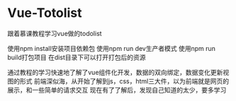 # Vue-Totolist
跟着慕课教程学习vue做的todolist

使用npm install安装项目依赖包
使用npm run dev生产者模式
使用npm run build打包项目 在dist目录下可以打开打包后的资源

通过教程的学习快速地了解了vue组件化开发，数据的双向绑定，数据变化更新视图的形式
前端深似海，从开始了解到js，css，html三大件，以为前端就是网页的展示，和一些简单的请求交互
现在有了了解后，发现自己知道的太少，要多学习
